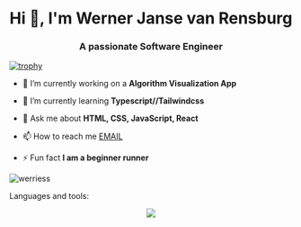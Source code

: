 <h1 align="center">Hi 👋, I'm Werner Janse van Rensburg</h1>
<h3 align="center">A passionate Software Engineer</h3>

[![trophy](https://github-profile-trophy.vercel.app/?username=werriess&theme=nord)](https://github.com/werries/github-profile-trophy)

- 🔭 I’m currently working on a **Algorithm Visualization App**

- 🌱 I’m currently learning **Typescript//Tailwindcss**

- 💬 Ask me about **HTML, CSS, JavaScript, React**

- 📫 How to reach me [EMAIL](mailto:werner.jvr.work@gmail.com)


- ⚡ Fun fact **I am a beginner runner**

<p><img align="center" src="https://github-readme-streak-stats.herokuapp.com/?user=werriess&" alt="werriess" /></p>

<p>Languages and tools:</p>
<p align="center">
  <a href="https://skillicons.dev">
    <img src="https://skillicons.dev/icons?i=js,html,css,bootstrap,ts,tailwind,cs,figma,java,mysql,postgres,nodejs,npm,postman,py,anaconda,tensorflow,react,regex,sklearn,threejs,git,bash,arduino,blender,discord,github,gmail,idea,linkedin,mongodb,visualstudio,vscode" />
  </a>
</p>


